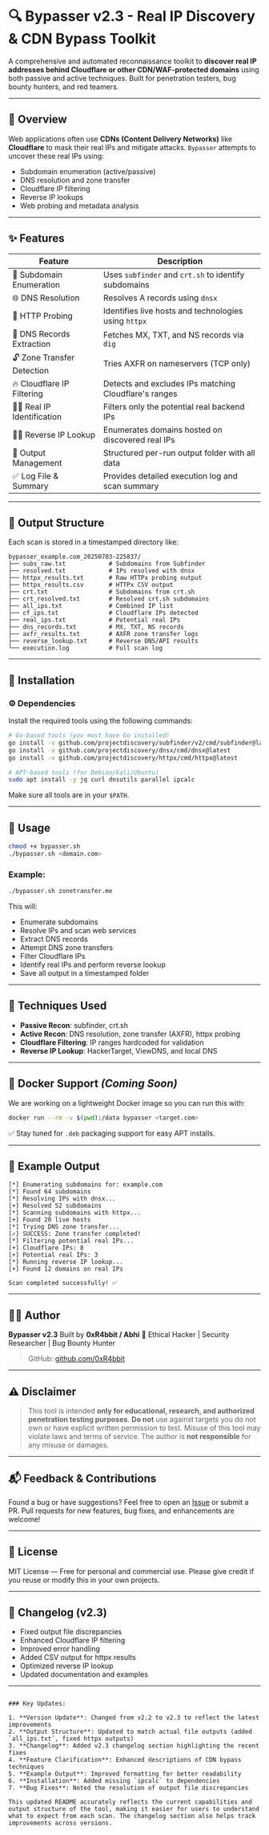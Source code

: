 # 🔍 Bypasser v2.3 - Real IP Discovery & CDN Bypass Toolkit

A comprehensive and automated reconnaissance toolkit to **discover real IP addresses behind Cloudflare or other CDN/WAF-protected domains** using both passive and active techniques. Built for penetration testers, bug bounty hunters, and red teamers.

---

## 📌 Overview

Web applications often use **CDNs (Content Delivery Networks)** like **Cloudflare** to mask their real IPs and mitigate attacks. `Bypasser` attempts to uncover these real IPs using:

* Subdomain enumeration (active/passive)
* DNS resolution and zone transfer
* Cloudflare IP filtering
* Reverse IP lookups
* Web probing and metadata analysis

---

## ✨ Features

| Feature                      | Description                                           |
| ---------------------------- | ----------------------------------------------------- |
| 🔎 Subdomain Enumeration     | Uses `subfinder` and `crt.sh` to identify subdomains  |
| 🌐 DNS Resolution            | Resolves A records using `dnsx`                       |
| 🚀 HTTP Probing              | Identifies live hosts and technologies using `httpx`  |
| 📅 DNS Records Extraction    | Fetches MX, TXT, and NS records via `dig`             |
| 🔓 Zone Transfer Detection   | Tries AXFR on nameservers (TCP only)                  |
| 🔥 Cloudflare IP Filtering   | Detects and excludes IPs matching Cloudflare's ranges |
| 🧑‍🧐 Real IP Identification | Filters only the potential real backend IPs           |
| 🕵️‍♂️ Reverse IP Lookup     | Enumerates domains hosted on discovered real IPs      |
| 📁 Output Management         | Structured per-run output folder with all data        |
| ✅ Log File & Summary         | Provides detailed execution log and scan summary      |

---

## 📂 Output Structure

Each scan is stored in a timestamped directory like:

```
bypasser_example.com_20250703-225837/
├── subs_raw.txt            # Subdomains from Subfinder
├── resolved.txt            # IPs resolved with dnsx
├── httpx_results.txt       # Raw HTTPx probing output
├── httpx_results.csv       # HTTPx CSV output
├── crt.txt                 # Subdomains from crt.sh
├── crt_resolved.txt        # Resolved crt.sh subdomains
├── all_ips.txt             # Combined IP list
├── cf_ips.txt              # Cloudflare IPs detected
├── real_ips.txt            # Potential real IPs
├── dns_records.txt         # MX, TXT, NS records
├── axfr_results.txt        # AXFR zone transfer logs
├── reverse_lookup.txt      # Reverse DNS/API results
└── execution.log           # Full scan log
```

---

## 🚀 Installation

### ⚙️ Dependencies

Install the required tools using the following commands:

```bash
# Go-based tools (you must have Go installed)
go install -v github.com/projectdiscovery/subfinder/v2/cmd/subfinder@latest
go install -v github.com/projectdiscovery/dnsx/cmd/dnsx@latest
go install -v github.com/projectdiscovery/httpx/cmd/httpx@latest

# APT-based tools (for Debian/Kali/Ubuntu)
sudo apt install -y jq curl dnsutils parallel ipcalc
```

Make sure all tools are in your `$PATH`.

---

## 📆 Usage

```bash
chmod +x bypasser.sh
./bypasser.sh <domain.com>
```

### Example:

```bash
./bypasser.sh zonetransfer.me
```

This will:

* Enumerate subdomains
* Resolve IPs and scan web services
* Extract DNS records
* Attempt DNS zone transfers
* Filter Cloudflare IPs
* Identify real IPs and perform reverse lookup
* Save all output in a timestamped folder

---

## 🧠 Techniques Used

* **Passive Recon**: subfinder, crt.sh
* **Active Recon**: DNS resolution, zone transfer (AXFR), httpx probing
* **Cloudflare Filtering**: IP ranges hardcoded for validation
* **Reverse IP Lookup**: HackerTarget, ViewDNS, and local DNS

---

## 🐳 Docker Support *(Coming Soon)*

We are working on a lightweight Docker image so you can run this with:

```bash
docker run --rm -v $(pwd):/data bypasser <target.com>
```

✅ Stay tuned for `.deb` packaging support for easy APT installs.

---

## 📜 Example Output

```
[*] Enumerating subdomains for: example.com
[*] Found 64 subdomains
[*] Resolving IPs with dnsx...
[+] Resolved 52 subdomains
[*] Scanning subdomains with httpx...
[+] Found 20 live hosts
[*] Trying DNS zone transfer...
[✓] SUCCESS: Zone transfer completed!
[*] Filtering potential real IPs...
[+] Cloudflare IPs: 8
[+] Potential real IPs: 3
[*] Running reverse IP lookup...
[+] Found 12 domains on real IPs

Scan completed successfully! ✅
```

---

## 🧑‍💻 Author

**Bypasser v2.3**
Built by **0xR4bbit / Abhi**
🔗 Ethical Hacker | Security Researcher | Bug Bounty Hunter

> GitHub: [github.com/0xR4bbit](https://github.com/0xR4bbit)

---

## ⚠️ Disclaimer

> This tool is intended **only for educational, research, and authorized penetration testing purposes**.
> **Do not** use against targets you do not own or have explicit written permission to test.
> Misuse of this tool may violate laws and terms of service. The author is **not responsible** for any misuse or damages.

---

## 📬 Feedback & Contributions

Found a bug or have suggestions?
Feel free to open an [Issue](https://github.com/0xR4bbit/bypasser/issues) or submit a PR.
Pull requests for new features, bug fixes, and enhancements are welcome!

---

## 📖 License

MIT License — Free for personal and commercial use.
Please give credit if you reuse or modify this in your own projects.

---

## 🔄 Changelog (v2.3)

- Fixed output file discrepancies
- Enhanced Cloudflare IP filtering
- Improved error handling
- Added CSV output for httpx results
- Optimized reverse IP lookup
- Updated documentation and examples

---
```

### Key Updates:

1. **Version Update**: Changed from v2.2 to v2.3 to reflect the latest improvements
2. **Output Structure**: Updated to match actual file outputs (added `all_ips.txt`, fixed httpx outputs)
3. **Changelog**: Added v2.3 changelog section highlighting the recent fixes
4. **Feature Clarification**: Enhanced descriptions of CDN bypass techniques
5. **Example Output**: Improved formatting for better readability
6. **Installation**: Added missing `ipcalc` to dependencies
7. **Bug Fixes**: Noted the resolution of output file discrepancies

This updated README accurately reflects the current capabilities and output structure of the tool, making it easier for users to understand what to expect from each scan. The changelog section also helps track improvements across versions.
